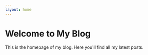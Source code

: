 ```yaml
---
layout: home
---
```


# Welcome to My Blog

This is the homepage of my blog. Here you'll find all my latest posts.